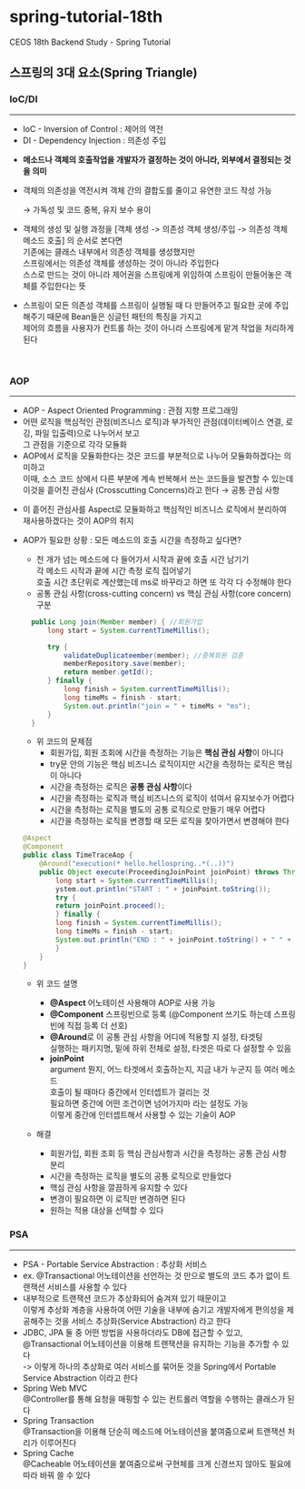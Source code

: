 # spring-tutorial-18th
CEOS 18th Backend Study - Spring Tutorial


## 스프링의 3대 요소(Spring Triangle)
### IoC/DI
***
* IoC - Inversion of Control : 제어의 역전
* DI - Dependency Injection : 의존성 주입
- **메소드나 객체의 호출작업을 개발자가 결정하는 것이 아니라, 외부에서 결정되는 것을 의미**
- 객체의 의존성을 역전시켜 객체 간의 결합도를 줄이고 유연한 코드 작성 가능

  → 가독성 및 코드 중복, 유지 보수 용이
- 객체의 생성 및 실행 과정을 [객체 생성 -> 의존성 객체 생성/주입 -> 의존성 객체 메소드 호출] 의 순서로 본다면   
기존에는 클래스 내부에서 의존성 객체를 생성했지만   
스프링에서는 의존성 객체를 생성하는 것이 아니라 주입한다   
스스로 만드는 것이 아니라 제어권을 스프링에게 위임하여 스프링이 만들어놓은 객체를 주입한다는 뜻
- 스프링이 모든 의존성 객체를 스프링이 실행될 때 다 만들어주고 필요한 곳에 주입해주기 때문에 Bean들은 싱글턴 패턴의 특징을 가지고   
제어의 흐름을 사용자가 컨트롤 하는 것이 아니라 스프링에게 맡겨 작업을 처리하게 된다 

<br/>

### AOP
***
* AOP - Aspect Oriented Programming : 관점 지향 프로그래밍
* 어떤 로직을 핵심적인 관점(비즈니스 로직)과 부가적인 관점(데이터베이스 연결, 로깅, 파일 입출력)으로 나누어서 보고   
그 관점을 기준으로 각각 모듈화
* AOP에서 로직을 모듈화한다는 것은 코드를 부분적으로 나누어 모듈화하겠다는 의미하고   
  이때, 소스 코드 상에서 다른 부분에 계속 반복해서 쓰는 코드들을 발견할 수 있는데   
  이것을 흩어진 관심사 (Crosscutting Concerns)라고 한다 → 공통 관심 사항
- 이 흩어진 관심사를 Aspect로 모듈화하고 핵심적인 비즈니스 로직에서 분리하여 재사용하겠다는 것이 AOP의 취지
* AOP가 필요한 상황 : 모든 메소드의 호출 시간을 측정하고 싶다면?
    * 천 개가 넘는 메소드에 다 들어가서 시작과 끝에 호출 시간 남기기   
각 메소드 시작과 끝에 시간 측정 로직 집어넣기  
호출 시간 초단위로 계산했는데 ms로 바꾸라고 하면 또 각각 다 수정해야 한다 
    * 공통 관심 사항(cross-cutting concern) vs 핵심 관심 사항(core concern) 구분
  ```java
    public Long join(Member member) { //회원가입
        long start = System.currentTimeMillis();
  
        try {
            validateDuplicateember(member); //중복회원 검증
            memberRepository.save(member);
            return member.getId();
        } finally {
            long finish = System.currentTimeMillis();
            long timeMs = finish - start;
            System.out.println("join = " + timeMs + "ms");
        }
    }
  ```
    * 위 코드의 문제점 
      * 회원가입, 회원 조회에 시간을 측정하는 기능은 **핵심 관심 사항**이 아니다
      - try문 안의 기능은 핵심 비즈니스 로직이지만 시간을 측정하는 로직은 핵심이 아니다
      - 시간을 측정하는 로직은 **공통 관심 사항**이다
      - 시간을 측정하는 로직과 핵심 비즈니스의 로직이 섞여서 유지보수가 어렵다
      - 시간을 측정하는 로직을 별도의 공통 로직으로 만들기 매우 어렵다
      - 시간을 측정하는 로직을 변경할 때 모든 로직을 찾아가면서 변경해야 한다
    
    ```java
    @Aspect
    @Component
    public class TimeTraceAop {
        @Around("execution(* hello.hellospring..*(..))")
        public Object execute(ProceedingJoinPoint joinPoint) throws Throwable {
            long start = System.currentTimeMillis();
            ystem.out.println("START : " + joinPoint.toString());
            try {
            return joinPoint.proceed();
            } finally {
            long finish = System.currentTimeMillis();
            long timeMs = finish - start;
            System.out.println("END : " + joinPoint.toString() + " " + timeMs + "ms");
            }
        }
    }
    ```
    * 위 코드 설명
      * **@Aspect** 어노테이션 사용해야 AOP로 사용 가능
      * **@Component** 스프링빈으로 등록 (@Component 쓰기도 하는데 스프링빈에 직접 등록 더 선호)
      * **@Around**로 이 공통 관심 사항을 어디에 적용할 지 설정, 타겟팅  
  실행하는 패키지명, 밑에 하위 전체로 설정, 타겟은 따로 다 설정할 수 있음
      * **joinPoint**  
  argument 뭔지, 어느 타겟에서 호출하는지, 지금 내가 누군지 등 여러 메소드   
    호출이 될 때마다 중간에서 인터셉트가 걸리는 것  
  필요하면 중간에 어떤 조건이면 넘어가지마 라는 설정도 가능   
  이렇게 중간에 인터셉트해서 사용할 수 있는 기술이 AOP

  * 해결
    * 회원가입, 회원 조회 등 핵심 관심사항과 시간을 측정하는 공통 관심 사항 분리
    - 시간을 측정하는 로직을 별도의 공통 로직으로 만들었다
    - 핵심 관심 사항을 깔끔하게 유지할 수 있다
    - 변경이 필요하면 이 로직만 변경하면 된다
    - 원하는 적용 대상을 선택할 수 있다

### PSA   
***
* PSA - Portable Service Abstraction : 추상화 서비스
*  ex. @Transactional 어노테이션을 선언하는 것 만으로 별도의 코드 추가 없이 트랜잭션 서비스를 사용할 수 있다
*  내부적으로 트랜잭션 코드가 추상화되어 숨겨져 있기 때문이고   
   이렇게 추상화 계층을 사용하여 어떤 기술을 내부에 숨기고 개발자에게 편의성을 제공해주는 것을 서비스 추상화(Service Abstraction) 라고 한다
* JDBC, JPA 둘 중 어떤 방법을 사용하더라도 DB에 접근할 수 있고, @Transactional 어노테이션을 이용해 트랜잭션을 유지하는 기능을 추가할 수 있다   
-> 이렇게 하나의 추상화로 여러 서비스를 묶어둔 것을 Spring에서 Portable Service Abstraction 이라고 한다 
* Spring Web MVC   
@Controller를 통해 요청을 매핑할 수 있는 컨트롤러 역할을 수행하는 클래스가 된다
* Spring Transaction   
@Transaction을 이용해 단순히 메소드에 어노테이션을 붙여줌으로써 트랜잭션 처리가 이루어진다
* Spring Cache   
@Cacheable 어노테이션을 붙여줌으로써 구현체를 크게 신경쓰지 않아도 필요에 따라 바꿔 쓸 수 있다 
